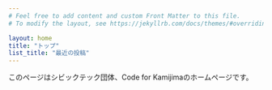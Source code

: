 ```yaml
---
# Feel free to add content and custom Front Matter to this file.
# To modify the layout, see https://jekyllrb.com/docs/themes/#overriding-theme-defaults

layout: home
title: "トップ"
list_title: "最近の投稿"
---
```


このページはシビックテック団体、Code for Kamijimaのホームページです。
